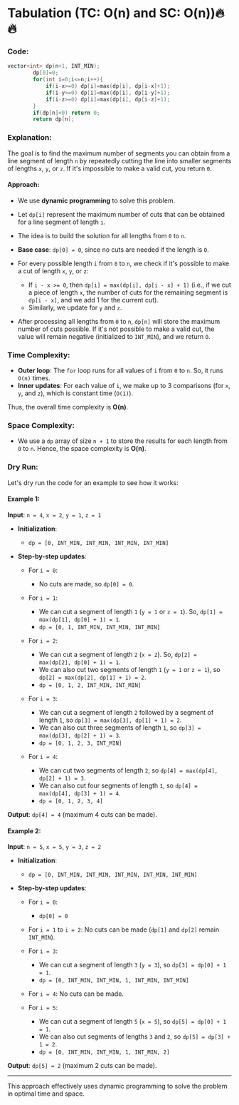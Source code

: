 # Tabulation (TC: O(n) and SC: O(n))🔥🔥
### **Code**:
```cpp
vector<int> dp(n+1, INT_MIN);
        dp[0]=0;
        for(int i=0;i<=n;i++){
            if(i-x>=0) dp[i]=max(dp[i], dp[i-x]+1);
            if(i-y>=0) dp[i]=max(dp[i], dp[i-y]+1);
            if(i-z>=0) dp[i]=max(dp[i], dp[i-z]+1);
        }
        if(dp[n]<0) return 0;
        return dp[n];
```
### **Explanation**:

The goal is to find the maximum number of segments you can obtain from a line segment of length `n` by repeatedly cutting the line into smaller segments of lengths `x`, `y`, or `z`. If it's impossible to make a valid cut, you return `0`.

#### Approach:
- We use **dynamic programming** to solve this problem.
- Let `dp[i]` represent the maximum number of cuts that can be obtained for a line segment of length `i`.
- The idea is to build the solution for all lengths from `0` to `n`.
  
- **Base case**: `dp[0] = 0`, since no cuts are needed if the length is `0`.
- For every possible length `i` from `0` to `n`, we check if it's possible to make a cut of length `x`, `y`, or `z`:
  - If `i - x >= 0`, then `dp[i] = max(dp[i], dp[i - x] + 1)` (i.e., if we cut a piece of length `x`, the number of cuts for the remaining segment is `dp[i - x]`, and we add 1 for the current cut).
  - Similarly, we update for `y` and `z`.
  
- After processing all lengths from `0` to `n`, `dp[n]` will store the maximum number of cuts possible. If it's not possible to make a valid cut, the value will remain negative (initialized to `INT_MIN`), and we return `0`.

### **Time Complexity**:

- **Outer loop**: The `for` loop runs for all values of `i` from `0` to `n`. So, it runs `O(n)` times.
- **Inner updates**: For each value of `i`, we make up to 3 comparisons (for `x`, `y`, and `z`), which is constant time (`O(1)`).
  
Thus, the overall time complexity is **O(n)**.

### **Space Complexity**:

- We use a `dp` array of size `n + 1` to store the results for each length from `0` to `n`. Hence, the space complexity is **O(n)**.

### **Dry Run**:

Let's dry run the code for an example to see how it works:

#### Example 1:
**Input**: `n = 4`, `x = 2`, `y = 1`, `z = 1`

- **Initialization**: 
  - `dp = [0, INT_MIN, INT_MIN, INT_MIN, INT_MIN]`
  
- **Step-by-step updates**:

  - For `i = 0`:
    - No cuts are made, so `dp[0] = 0`.
  
  - For `i = 1`:
    - We can cut a segment of length `1` (`y = 1` or `z = 1`). So, `dp[1] = max(dp[1], dp[0] + 1) = 1`.
    - `dp = [0, 1, INT_MIN, INT_MIN, INT_MIN]`
    
  - For `i = 2`:
    - We can cut a segment of length `2` (`x = 2`). So, `dp[2] = max(dp[2], dp[0] + 1) = 1`.
    - We can also cut two segments of length `1` (`y = 1` or `z = 1`), so `dp[2] = max(dp[2], dp[1] + 1) = 2`.
    - `dp = [0, 1, 2, INT_MIN, INT_MIN]`
    
  - For `i = 3`:
    - We can cut a segment of length `2` followed by a segment of length `1`, so `dp[3] = max(dp[3], dp[1] + 1) = 2`.
    - We can also cut three segments of length `1`, so `dp[3] = max(dp[3], dp[2] + 1) = 3`.
    - `dp = [0, 1, 2, 3, INT_MIN]`
    
  - For `i = 4`:
    - We can cut two segments of length `2`, so `dp[4] = max(dp[4], dp[2] + 1) = 3`.
    - We can also cut four segments of length `1`, so `dp[4] = max(dp[4], dp[3] + 1) = 4`.
    - `dp = [0, 1, 2, 3, 4]`
    
**Output**: `dp[4] = 4` (maximum 4 cuts can be made).

#### Example 2:
**Input**: `n = 5`, `x = 5`, `y = 3`, `z = 2`

- **Initialization**: 
  - `dp = [0, INT_MIN, INT_MIN, INT_MIN, INT_MIN, INT_MIN]`
  
- **Step-by-step updates**:
  - For `i = 0`:
    - `dp[0] = 0`
  
  - For `i = 1` to `i = 2`: No cuts can be made (`dp[1]` and `dp[2]` remain `INT_MIN`).
  
  - For `i = 3`:
    - We can cut a segment of length `3` (`y = 3`), so `dp[3] = dp[0] + 1 = 1`.
    - `dp = [0, INT_MIN, INT_MIN, 1, INT_MIN, INT_MIN]`
  
  - For `i = 4`: No cuts can be made.
  
  - For `i = 5`:
    - We can cut a segment of length `5` (`x = 5`), so `dp[5] = dp[0] + 1 = 1`.
    - We can also cut segments of lengths `3` and `2`, so `dp[5] = dp[3] + 1 = 2`.
    - `dp = [0, INT_MIN, INT_MIN, 1, INT_MIN, 2]`
    
**Output**: `dp[5] = 2` (maximum 2 cuts can be made).

---

This approach effectively uses dynamic programming to solve the problem in optimal time and space.
